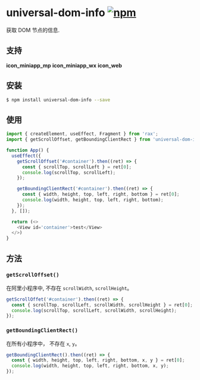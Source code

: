 # universal-dom-info [![npm](https://img.shields.io/npm/v/universal-dom-info.svg)](https://www.npmjs.com/package/universal-dom-info)

获取 DOM 节点的信息.

## 支持
__icon_miniapp_mp__ __icon_miniapp_wx__ __icon_web__

## 安装

```bash
$ npm install universal-dom-info --save
```

## 使用

```js
import { createElement, useEffect, Fragment } from 'rax';
import { getScrollOffset, getBoundingClientRect } from 'universal-dom-info';

function App() {
  useEffect({
    getScrollOffset('#container').then((ret) => {
      const { scrollTop, scrollLeft } = ret[0];
      console.log(scrollTop, scrollLeft);
    });

    getBoundingClientRect('#container').then((ret) => {
      const { width, height, top, left, right, bottom } = ret[0];
      console.log(width, height, top, left, right, bottom);
    });
  }, []);

  return (<>
    <View id='container'>test</View>
  </>)
}
```

## 方法

### `getScrollOffset()`

在阿里小程序中, 不存在 `scrollWidth`, `scrollHeight`。

```js
getScrollOffet('#container').then((ret) => {
  const { scrollTop, scrollLeft, scrollWidth, scrollHeight } = ret[0];
  console.log(scrollTop, scrollLeft, scrollWidth, scrollHeight);
});
```

### `getBoundingClientRect()`

在所有小程序中， 不存在 `x`, `y`。

```js
getBoundingClientRect().then((ret) => {
  const { width, height, top, left, right, bottom, x, y } = ret[0];
  console.log(width, height, top, left, right, bottom, x, y);
});
```
